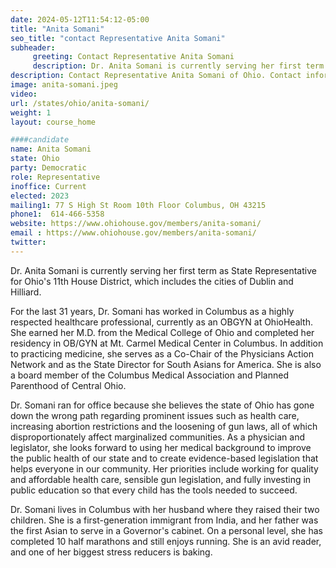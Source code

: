 ```yaml
---
date: 2024-05-12T11:54:12-05:00
title: "Anita Somani"
seo_title: "contact Representative Anita Somani"
subheader:
     greeting: Contact Representative Anita Somani
     description: Dr. Anita Somani is currently serving her first term as State Representative for Ohio's 11th House District, which includes the cities of Dublin and Hilliard.
description: Contact Representative Anita Somani of Ohio. Contact information for Anita Somani includes email address, phone number, and mailing address.
image: anita-somani.jpeg
video:
url: /states/ohio/anita-somani/
weight: 1
layout: course_home

####candidate
name: Anita Somani
state: Ohio
party: Democratic
role: Representative
inoffice: Current
elected: 2023
mailing1: 77 S High St Room 10th Floor Columbus, OH 43215
phone1:  614-466-5358
website: https://www.ohiohouse.gov/members/anita-somani/
email : https://www.ohiohouse.gov/members/anita-somani/
twitter:
---
```

Dr. Anita Somani is currently serving her first term as State Representative for Ohio's 11th House District, which includes the cities of Dublin and Hilliard.

For the last 31 years, Dr. Somani has worked in Columbus as a highly respected healthcare professional, currently as an OBGYN at OhioHealth. She earned her M.D. from the Medical College of Ohio and completed her residency in OB/GYN at Mt. Carmel Medical Center in Columbus. In addition to practicing medicine, she serves as a Co-Chair of the Physicians Action Network and as the State Director for South Asians for America. She is also a board member of the Columbus Medical Association and Planned Parenthood of Central Ohio.

Dr. Somani ran for office because she believes the state of Ohio has gone down the wrong path regarding prominent issues such as health care, increasing abortion restrictions and the loosening of gun laws, all of which disproportionately affect marginalized communities. As a physician and legislator, she looks forward to using her medical background to improve the public health of our state and to create evidence-based legislation that helps everyone in our community. Her priorities include working for quality and affordable health care, sensible gun legislation, and fully investing in public education so that every child has the tools needed to succeed.

Dr. Somani lives in Columbus with her husband where they raised their two children. She is a first-generation immigrant from India, and her father was the first Asian to serve in a Governor's cabinet. On a personal level, she has completed 10 half marathons and still enjoys running. She is an avid reader, and one of her biggest stress reducers is baking.
